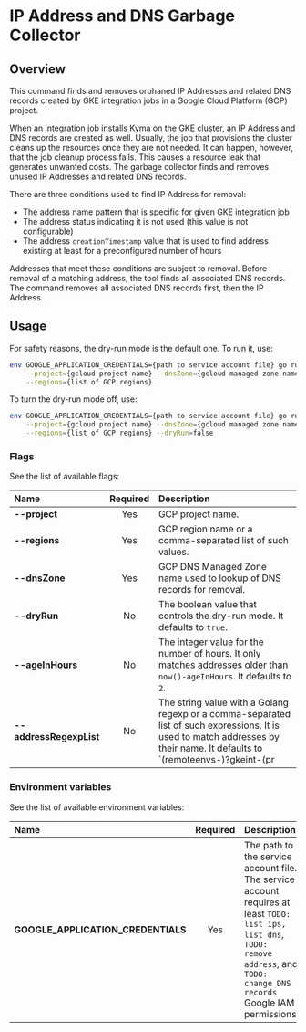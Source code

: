 # IP Address and DNS Garbage Collector

## Overview

This command finds and removes orphaned IP Addresses and related DNS records created by GKE integration jobs in a Google Cloud Platform (GCP) project.

When an integration job installs Kyma on the GKE cluster, an IP Address and DNS records are created as well.
Usually, the job that provisions the cluster cleans up the resources once they are not needed.
It can happen, however, that the job cleanup process fails.
This causes a resource leak that generates unwanted costs.
The garbage collector finds and removes unused IP Addresses and related DNS records.


There are three conditions used to find IP Address for removal:
- The address name pattern that is specific for given GKE integration job
- The address status indicating it is not used (this value is not configurable)
- The address `creationTimestamp` value that is used to find address existing at least for a preconfigured number of hours

Addresses that meet these conditions are subject to removal.
Before removal of a matching address, the tool finds all associated DNS records.
The command removes all associated DNS records first, then the IP Address.

## Usage

For safety reasons, the dry-run mode is the default one.
To run it, use:
```bash
env GOOGLE_APPLICATION_CREDENTIALS={path to service account file} go run main.go \
    --project={gcloud project name} --dnsZone={gcloud managed zone name} \
    --regions={list of GCP regions}
```

To turn the dry-run mode off, use:
```bash
env GOOGLE_APPLICATION_CREDENTIALS={path to service account file} go run main.go \
    --project={gcloud project name} --dnsZone={gcloud managed zone name} \
    --regions={list of GCP regions} --dryRun=false
```

### Flags

See the list of available flags:

| Name                    | Required | Description                                                                                          |
| :---------------------- | :------: | :--------------------------------------------------------------------------------------------------- |
| **--project**           |   Yes    | GCP project name.
| **--regions**           |   Yes    | GCP region name or a comma-separated list of such values.
| **--dnsZone**           |   Yes    | GCP DNS Managed Zone name used to lookup of DNS records for removal.
| **--dryRun**            |    No    | The boolean value that controls the dry-run mode. It defaults to `true`.
| **--ageInHours**        |    No    | The integer value for the number of hours. It only matches addresses older than `now()-ageInHours`. It defaults to `2`.
| **--addressRegexpList** |    No    | The string value with a Golang regexp or a comma-separated list of such expressions. It is used to match addresses by their name. It defaults to `(remoteenvs-)?gkeint-(pr|commit)-.*,(remoteenvs-)?gke-upgrade-(pr|commit)-.*`.

### Environment variables

See the list of available environment variables:

| Name                                  | Required | Description                                                                                          |
| :------------------------------------ | :------: | :--------------------------------------------------------------------------------------------------- |
| **GOOGLE_APPLICATION_CREDENTIALS**    |    Yes   | The path to the service account file. The service account requires at least `TODO: list ips, list dns`, `TODO: remove address`, and `TODO: change DNS records` Google IAM permissions. |
